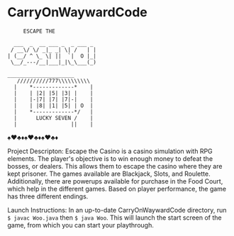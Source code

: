 # CarryOnWaywardCode

         ESCAPE THE


```
  ___  _  __ ___ _  _ ___ _    
 / __\/ \/ _|_ _| \| /   | |   
| (__/ ^ \_ \| ||  `|  O |_|    
 \__/_---/__|___|_|\_\___(_)    
```
```
_____________________    
   //////////777\\\\\\\\\\    
  |    *-------------*    |    
  |    | |2| |5| |3| |    |    
  |    |-|7| |7| |7|-|    |    
  |    | |8| |1| |5| | O  |    
  |    *-------------*/   |    
  |      LUCKY SEVEN /    |    
  |                 ||    |
```

:spades::hearts::clubs::diamonds::spades::hearts::clubs::diamonds::spades::hearts::clubs::diamonds:


Project Descripton:
Escape the Casino is a casino simulation with RPG elements. The player's objective is to win enough money to defeat the bosses, or dealers. This allows them to escape the casino where they are kept prisoner. The games available are Blackjack, Slots, and Roulette. Additionally, there are powerups available for purchase in the Food Court, which help in the different games. Based on player performance, the game has three different endings.

Launch Instructions:
In an up-to-date CarryOnWaywardCode directory, run `$ javac Woo.java` then `$ java Woo`. This will launch the start screen of the game, from which you can start your playthrough.